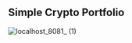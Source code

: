 ## Simple Crypto Portfolio

![localhost_8081_ (1)](https://user-images.githubusercontent.com/27019593/140632653-b23ed1f8-a390-4c3f-86bc-89015d1ec755.png)
